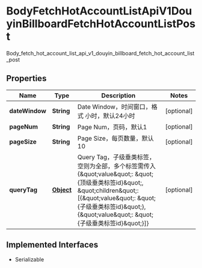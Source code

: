 

# BodyFetchHotAccountListApiV1DouyinBillboardFetchHotAccountListPost

Body_fetch_hot_account_list_api_v1_douyin_billboard_fetch_hot_account_list_post
## Properties

Name | Type | Description | Notes
------------ | ------------- | ------------- | -------------
**dateWindow** | **String** | Date Window，时间窗口，格式 小时，默认24小时 |  [optional]
**pageNum** | **String** | Page Num，页码，默认1 |  [optional]
**pageSize** | **String** | Page Size，每页数量，默认10 |  [optional]
**queryTag** | [**Object**](.md) | Query Tag，子级垂类标签，空则为全部，多个标签需传入{\&quot;value\&quot;: \&quot;{顶级垂类标签id}\&quot;, \&quot;children\&quot;: [{\&quot;value\&quot;: \&quot;{子级垂类标签id}\&quot;}, {\&quot;value\&quot;: \&quot;{子级垂类标签id}\&quot;}]} |  [optional]


## Implemented Interfaces

* Serializable


